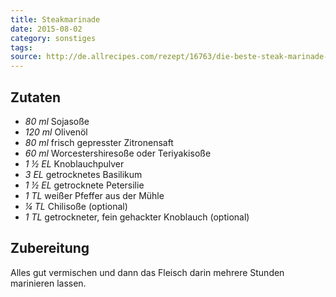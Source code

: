 ```yaml
---
title: Steakmarinade
date: 2015-08-02
category: sonstiges
tags: 
source: http://de.allrecipes.com/rezept/16763/die-beste-steak-marinade-der-welt.aspx
---
```


## Zutaten
- *80 ml* Sojasoße
- *120 ml* Olivenöl
- *80 ml* frisch gepresster Zitronensaft
- *60 ml* Worcestershiresoße oder Teriyakisoße
- *1 ½ EL* Knoblauchpulver
- *3 EL* getrocknetes Basilikum
- *1 ½ EL* getrocknete Petersilie
- *1 TL* weißer Pfeffer aus der Mühle
- *¼ TL* Chilisoße (optional)
- *1 TL* getrockneter, fein gehackter Knoblauch (optional)

## Zubereitung
Alles gut vermischen und dann das Fleisch darin mehrere Stunden marinieren lassen.